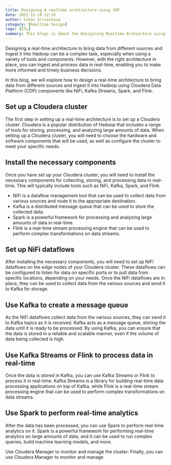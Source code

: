 ```yaml
---
title: Designing A realtime architecture using CDP 
date: 2021-12-18 12:33
author: Vikas Srivastava
category: [Realtime Design]
tags: [ETL]
summary: This blogs is about the Desigining Realtime Archiecture using CDP
---
```


Designing a real-time architecture to bring data from different sources and ingest it into Hadoop can be a complex task, especially when using a variety of tools and components. However, with the right architecture in place, you can ingest and process data in real-time, enabling you to make more informed and timely business decisions.

In this blog, we will explore how to design a real-time architecture to bring data from different sources and ingest it into Hadoop using Cloudera Data Platform (CDP) components like NiFi, Kafka Streams, Spark, and Flink.

## **Set up a Cloudera cluster** 
The first step in setting up a real-time architecture is to set up a Cloudera cluster. Cloudera is a popular distribution of Hadoop that includes a range of tools for storing, processing, and analyzing large amounts of data. When setting up a Cloudera cluster, you will need to choose the hardware and software components that will be used, as well as configure the cluster to meet your specific needs.

## **Install the necessary components**
Once you have set up your Cloudera cluster, you will need to install the necessary components for collecting, storing, and processing data in real-time. This will typically include tools such as NiFi, Kafka, Spark, and Flink.

- NiFi is a dataflow management tool that can be used to collect data from various sources and route it to the appropriate destination.
- Kafka is a distributed message queue that can be used to store the collected data.
- Spark is a powerful framework for processing and analyzing large amounts of data in real-time.
- Flink is a real-time stream processing engine that can be used to perform complex transformations on data streams.

## **Set up NiFi dataflows** 
After installing the necessary components, you will need to set up NiFi dataflows on the edge nodes of your Cloudera cluster. These dataflows can be configured to listen for data on specific ports or to pull data from specific locations, depending on your needs. Once the NiFi dataflows are in place, they can be used to collect data from the various sources and send it to Kafka for storage.

## **Use Kafka to create a message queue** 
As the NiFi dataflows collect data from the various sources, they can send it to Kafka topics as it is received. Kafka acts as a message queue, storing the data until it is ready to be processed. By using Kafka, you can ensure that the data is stored in a reliable and scalable manner, even if the volume of data being collected is high.

## **Use Kafka Streams or Flink to process data in real-time** 
Once the data is stored in Kafka, you can use Kafka Streams or Flink to process it in real-time. Kafka Streams is a library for building real-time data processing applications on top of Kafka, while Flink is a real-time stream processing engine that can be used to perform complex transformations on data streams.

## **Use Spark to perform real-time analytics** 
After the data has been processed, you can use Spark to perform real-time analytics on it. Spark is a powerful framework for performing real-time analytics on large amounts of data, and it can be used to run complex queries, build machine learning models, and more.

Use Cloudera Manager to monitor and manage the cluster: Finally, you can use Cloudera Manager to monitor and manage



